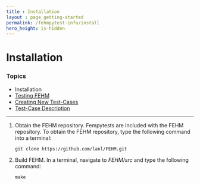 ```yaml
---
title : Installation
layout : page_getting-started
permalink: /fehmpytest-info/install
hero_height: is-hidden
---
```


# Installation


### Topics

* Installation
* [Testing FEHM](testing)
* [Creating New Test-Cases](newtest)
* [Test-Case Description](testdesc)

---

1. Obtain the FEHM repository. Fempytests are included with the FEHM repository. 
   To obtain the FEHM repository, type the following command into a terminal:
    
   ``git clone https://github.com/lanl/FEHM.git``
    
2. Build FEHM. In a terminal, navigate to *FEHM/src* and type the
   following command:
       
   ``
   make
   ``
